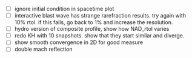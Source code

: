 - [ ] ignore initial condition in spacetime plot
- [ ] interactive blast wave has strange rarefraction results. try again with 10% rtol. if this fails, go back to 1% and increase the resolution.
- [ ] hydro version of composite profile, show how NAD_rtol varies
- [ ] redo KH with 10 snapshots. show that they start similar and diverge.
- [ ] show smooth convergence in 2D for good measure
- [ ] double mach reflection
